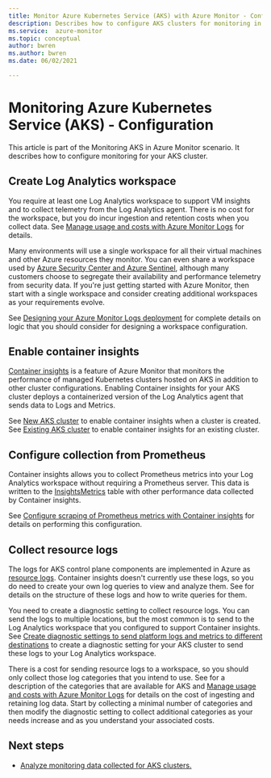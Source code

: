 ```yaml
---
title: Monitor Azure Kubernetes Service (AKS) with Azure Monitor - Configure
description: Describes how to configure AKS clusters for monitoring in Azure Monitor.
ms.service:  azure-monitor
ms.topic: conceptual
author: bwren
ms.author: bwren
ms.date: 06/02/2021

---
```


# Monitoring Azure Kubernetes Service (AKS) - Configuration
This article is part of the Monitoring AKS in Azure Monitor scenario. It describes how to configure monitoring for your AKS cluster.
## Create Log Analytics workspace
You require at least one Log Analytics workspace to support VM insights and to collect telemetry from the Log Analytics agent. There is no cost for the workspace, but you do incur ingestion and retention costs when you collect data. See [Manage usage and costs with Azure Monitor Logs](../logs/manage-cost-storage.md) for details.

Many environments will use a single workspace for all their virtual machines and other Azure resources they monitor. You can even share a workspace used by [Azure Security Center and Azure Sentinel](monitor-virtual-machine-security.md), although many customers choose to segregate their availability and performance telemetry from security data. If you're just getting started with Azure Monitor, then start with a single workspace and consider creating additional workspaces as your requirements evolve.

See [Designing your Azure Monitor Logs deployment](../logs/design-logs-deployment.md) for complete details on logic that you should consider for designing a workspace configuration.

## Enable container insights
[Container insights](container-insights-overview.md) is a feature of Azure Monitor that monitors the performance of managed Kubernetes clusters hosted on AKS in addition to other cluster configurations. Enabling Container insights for your AKS cluster deploys a containerized version of the Log Analytics agent that sends data to Logs and Metrics.

See [New AKS cluster](container-insights-enable-new-cluster.md) to enable container insights when a cluster is created. See [Existing AKS cluster](container-insights-enable-existing-clusters.md) to enable container insights for an existing cluster.


## Configure collection from Prometheus
Container insights allows you to collect Prometheus metrics into your Log Analytics workspace without requiring a Prometheus server. This data is written to the [InsightsMetrics](/azure/azure-monitor/reference/tables/insightsmetrics) table with other performance data collected by Container insights.

See [Configure scraping of Prometheus metrics with Container insights](container-insights-prometheus-integration.md#view-prometheus-metrics-in-grafana) for details on performing this configuration.


## Collect resource logs
The logs for AKS control plane components are implemented in Azure as [resource logs](../essentials/resource-logs.md). Container insights doesn't currently use these logs, so you do need to create your own log queries to view and analyze them. See []() for details on the structure of these logs and how to write queries for them.

You need to create a diagnostic setting to collect resource logs. You can send the logs to multiple locations, but the most common is to send to the Log Analytics workspace that you configured to support Container insights. See [Create diagnostic settings to send platform logs and metrics to different destinations](../essentials/diagnostic-settings.md) to create a diagnostic setting for your AKS cluster to send these logs to your Log Analytics workspace. 

There is a cost for sending resource logs to a workspace, so you should only collect those log categories that you intend to use. See []() for a description of the categories that are available for AKS and [Manage usage and costs with Azure Monitor Logs](../logs/manage-cost-storage.md) for details on the cost of ingesting and retaining log data. Start by collecting a minimal number of categories and then modify the diagnostic setting to collect additional categories as your needs increase and as you understand your associated costs.



## Next steps

* [Analyze monitoring data collected for AKS clusters.](monitor-aks-analyze.md)
